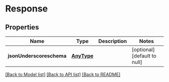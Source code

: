# Response

## Properties
Name | Type | Description | Notes
------------ | ------------- | ------------- | -------------
**jsonUnderscoreschema** | [**AnyType**](.md) |  | [optional] [default to null]

[[Back to Model list]](../README.md#documentation-for-models) [[Back to API list]](../README.md#documentation-for-api-endpoints) [[Back to README]](../README.md)



